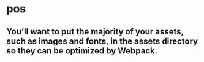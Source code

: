 # pos

## You’ll want to put the majority of your assets, such as images and fonts, in the assets directory so they can be optimized by Webpack.